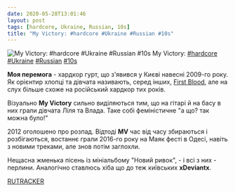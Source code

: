 ```yaml
---
date: 2020-05-28T13:01:46
layout: post
tags: [hardcore, Ukraine, Russian, 10s]
title: "My Victory: #hardcore #Ukraine #Russian #10s"
---
```

![My Victory: #hardcore #Ukraine #Russian #10s](https://res.cloudinary.com/vast-space-unexplored/image/upload/q_auto,dpr_auto,w_auto/photos/photo_979_28-05-2020_13-01-46.jpg)
My Victory: [#hardcore](/tags/#hardcore) [#Ukraine](/tags/#Ukraine) [#Russian](/tags/#Russian) [#10s](/tags/#10s)

**Моя перемога** - хардкор гурт, що з&#39;явився у Києві навесні 2009-го року. Як орієнтир хлопці та дівчата називають, серед інших, [First Blood](/2020-04-03-first-blood--hardcore-usa-california-10s-), але на слух більше схоже на російський хардкор тих років.

Візуально **My Victory** сильно виділяються тим, що на гітарі й на басу в них грали дівчата Ліля та Влада. Таке собі феміністичне &quot;а що? так можна було!&quot;

2012 оголошено про розпад. Відтоді **MV** час від часу збираються і розбігаються, востаннє грали 2016-го року на Маяк фесті в Одесі, навіть з новими треками, але знов потім заглохли.

Нещасна жменька пісень із мініальбому &quot;Новий ривок&quot;, - і всі з них - перлини. Аналогічно ставлюсь хіба що до теж київських **xDeviantx**.

[RUTRACKER](https://rutracker.org/forum/viewtopic.php?t=3565401)